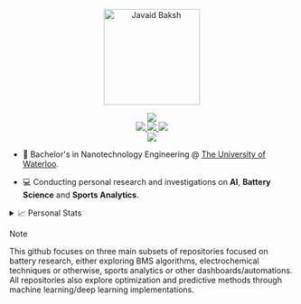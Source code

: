 <p align="center">
  <a href="https://github.com/javaidb">
    <img src="https://github.com/user-attachments/assets/b17c4766-aca4-4ebe-b7ba-80ed546d61c8" width= "170" alt="Javaid Baksh" /></a>
</p>

<p align="center">
    <a href="https://github.com/javaidb">
<!--     <img src="https://readme-typing-svg.demolab.com?font=Fira+Code&size=18&duration=3000&pause=600&multiline=true&width=500&height=80&lines=Javaid+Baksh;Researcher+%7C+Battery+Engineer+%7C+Data+Analyst;AI+%7C+Battery+Science+and+Algorithms+%7C+Footie+Fan" alt="Typing SVG" /> -->
    <img src="https://readme-typing-svg.demolab.com/?lines=Researcher+&nbsp;+Battery+Engineer+&nbsp;+Data+Analyst;AI+&nbsp;+Battery+Science+and+Algorithms+&nbsp;+Footie+Fan&font=Fira%20Code&center=true&width=440&height=45&color=50e74c&vCenter=true&pause=1000&size=15" />
    </a>
<br/>

<!--  Links to media accounts -->
<a href="https://www.linkedin.com/in/javaidb/">
    <img src="https://img.shields.io/badge/-Linkedin-blue?style=flat-square&logo=linkedin">
</a>
<a href="mailto:javaidbaksh@gmail.com">
    <img src="https://img.shields.io/badge/-Email-red?style=flat-square&logo=gmail&logoColor=white">
</a>
<a href="https://pypi.org/user/javaid/">
    <img src="https://img.shields.io/badge/PyPi-javaid-blue?style=flat-square&logo=pypi&logoColor=white">
</a>

<br/>

<!--  Github stats -->

<a href="https://github.com/javaidb">
    <img src="https://github-stats-alpha.vercel.app/api?username=javaidb&cc=22272e&tc=50e74c&ic=fff&bc=0000">
</a>

</p>

* 📖 Bachelor's in Nanotechnology Engineering  @ [The University of Waterloo](https://uwaterloo.ca/future-students/programs/nanotechnology-engineering/). 

* 💻 Conducting personal research and investigations on **AI**, **Battery Science** and **Sports Analytics**.

<!--  Github repository stats -->

<details>
<summary>📈 Personal Stats</summary>
<br>

![](http://github-profile-summary-cards.vercel.app/api/cards/profile-details?username=javaidb&theme=dracula) 

![](http://github-profile-summary-cards.vercel.app/api/cards/repos-per-language?username=javaidb&theme=dracula) 
![](http://github-profile-summary-cards.vercel.app/api/cards/most-commit-language?username=javaidb&theme=dracula)

</details>

> [!NOTE]
> This github focuses on three main subsets of repositories focused on battery research, either exploring BMS algorithms, electrochemical techniques or otherwise, sports analytics or other dashboards/automations. All repositories also explore optimization and predictive methods through machine learning/deep learning implementations.
